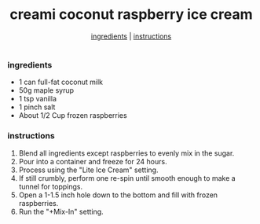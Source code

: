 <h1 align="center">creami coconut raspberry ice cream</h1>

<div align="center">
  <a href="#ingredients">ingredients</a> | 
  <a href="#instructions">instructions</a>
</div>
<br>

### ingredients
- 1 can full-fat coconut milk  
- 50g maple syrup  
- 1 tsp vanilla  
- 1 pinch salt  
- About 1/2 Cup frozen raspberries  

### instructions
1. Blend all ingredients except raspberries to evenly mix in the sugar.  
2. Pour into a container and freeze for 24 hours.  
3. Process using the "Lite Ice Cream" setting.  
4. If still crumbly, perform one re-spin until smooth enough to make a tunnel for toppings.  
5. Open a 1-1.5 inch hole down to the bottom and fill with frozen raspberries.  
6. Run the "+Mix-In" setting.  

